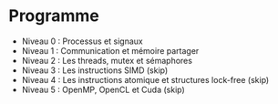 
# Programme

- Niveau 0 : Processus et signaux
- Niveau 1 : Communication et mémoire partager
- Niveau 2 : Les threads, mutex et sémaphores
- Niveau 3 : Les instructions SIMD (skip)
- Niveau 4 : Les instructions atomique et structures lock-free (skip)
- Niveau 5 : OpenMP, OpenCL et Cuda (skip)